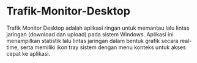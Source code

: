 # Trafik-Monitor-Desktop
Trafik Monitor Desktop adalah aplikasi ringan untuk memantau lalu lintas jaringan (download dan upload) pada sistem Windows. Aplikasi ini menampilkan statistik lalu lintas jaringan dalam bentuk grafik secara real-time, serta memiliki ikon tray sistem dengan menu konteks untuk akses cepat ke aplikasi.
